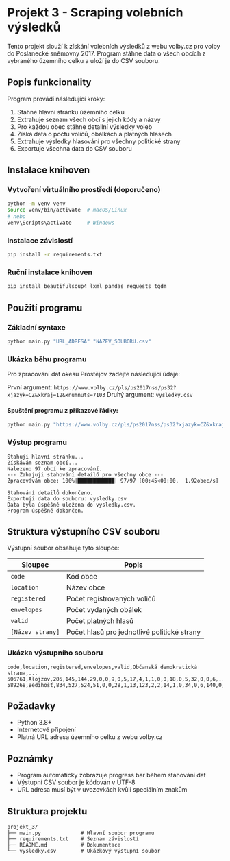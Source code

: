 # Projekt 3 - Scraping volebních výsledků

Tento projekt slouží k získání volebních výsledků z webu volby.cz pro volby do Poslanecké sněmovny 2017. Program stáhne data o všech obcích z vybraného územního celku a uloží je do CSV souboru.

## Popis funkcionality

Program provádí následující kroky:
1. Stáhne hlavní stránku územního celku
2. Extrahuje seznam všech obcí s jejich kódy a názvy
3. Pro každou obec stáhne detailní výsledky voleb
4. Získá data o počtu voličů, obálkách a platných hlasech
5. Extrahuje výsledky hlasování pro všechny politické strany
6. Exportuje všechna data do CSV souboru

## Instalace knihoven

### Vytvoření virtuálního prostředí (doporučeno)
```bash
python -m venv venv
source venv/bin/activate  # macOS/Linux
# nebo
venv\Scripts\activate     # Windows
```

### Instalace závislostí
```bash
pip install -r requirements.txt
```

### Ruční instalace knihoven
```bash
pip install beautifulsoup4 lxml pandas requests tqdm
```

## Použití programu

### Základní syntaxe
```bash
python main.py "URL_ADRESA" "NAZEV_SOUBORU.csv"
```

### Ukázka běhu programu

Pro zpracování dat okesu Prostějov zadejte následující údaje:

První argument: `https://www.volby.cz/pls/ps2017nss/ps32?xjazyk=CZ&xkraj=12&xnumnuts=7103`
Druhý argument: `vysledky.csv`
#### Spuštění programu z příkazové řádky:
```bash
python main.py "https://www.volby.cz/pls/ps2017nss/ps32?xjazyk=CZ&xkraj=12&xnumnuts=7103" "vysledky.csv"
```

### Výstup programu
```
Stahuji hlavní stránku...
Získávám seznam obcí...
Nalezeno 97 obcí ke zpracování.
--- Zahajuji stahování detailů pro všechny obce ---
Zpracovávám obce: 100%|████████████| 97/97 [00:45<00:00,  1.92obec/s]

Stahování detailů dokončeno.
Exportuji data do souboru: vysledky.csv
Data byla úspěšně uložena do vysledky.csv.
Program úspěšně dokončen.
```

## Struktura výstupního CSV souboru

Výstupní soubor obsahuje tyto sloupce:

| Sloupec | Popis |
|---------|-------|
| `code` | Kód obce |
| `location` | Název obce |
| `registered` | Počet registrovaných voličů |
| `envelopes` | Počet vydaných obálek |
| `valid` | Počet platných hlasů |
| `[Název strany]` | Počet hlasů pro jednotlivé politické strany |

### Ukázka výstupního souboru
```csv
code,location,registered,envelopes,valid,Občanská demokratická strana,...
506761,Alojzov,205,145,144,29,0,0,9,0,5,17,4,1,1,0,0,18,0,5,32,0,0,6,...
589268,Bedihošť,834,527,524,51,0,0,28,1,13,123,2,2,14,1,0,34,0,6,140,0,0,26,...
```

## Požadavky

- Python 3.8+
- Internetové připojení
- Platná URL adresa územního celku z webu volby.cz

## Poznámky

- Program automaticky zobrazuje progress bar během stahování dat
- Výstupní CSV soubor je kódován v UTF-8
- URL adresa musí být v uvozovkách kvůli speciálním znakům

## Struktura projektu

```
projekt_3/
├── main.py             # Hlavní soubor programu
├── requirements.txt    # Seznam závislostí
├── README.md           # Dokumentace
└── vysledky.csv        # Ukázkový výstupní soubor
```
